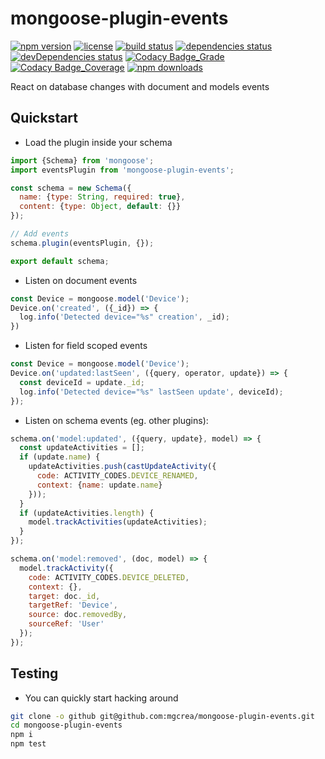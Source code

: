 # mongoose-plugin-events

[![npm version](https://img.shields.io/npm/v/mongoose-plugin-events.svg)](https://www.npmjs.com/package/mongoose-plugin-events)
[![license](https://img.shields.io/github/license/mgcrea/mongoose-plugin-events.svg?style=flat)](https://tldrlegal.com/license/mit-license)
[![build status](http://img.shields.io/travis/mgcrea/mongoose-plugin-events/master.svg?style=flat)](http://travis-ci.org/mgcrea/mongoose-plugin-events)
[![dependencies status](https://img.shields.io/david/mgcrea/mongoose-plugin-events.svg?style=flat)](https://david-dm.org/mgcrea/mongoose-plugin-events)
[![devDependencies status](https://img.shields.io/david/dev/mgcrea/mongoose-plugin-events.svg?style=flat)](https://david-dm.org/mgcrea/mongoose-plugin-events#info=devDependencies)
[![Codacy Badge_Grade](https://api.codacy.com/project/badge/Grade/99844d4bed38450f9ec9e03650d19954)](https://www.codacy.com/app/olivier_5/mongoose-plugin-events?utm_source=github.com&amp;utm_medium=referral&amp;utm_content=mgcrea/mongoose-plugin-events&amp;utm_campaign=Badge_Grade) [![Codacy Badge_Coverage](https://api.codacy.com/project/badge/Coverage/99844d4bed38450f9ec9e03650d19954)](https://www.codacy.com/app/olivier_5/mongoose-plugin-events?utm_source=github.com&utm_medium=referral&utm_content=mgcrea/mongoose-plugin-events&utm_campaign=Badge_Coverage)
[![npm downloads](https://img.shields.io/npm/dm/mongoose-plugin-events.svg)](https://www.npmjs.com/package/mongoose-plugin-events)

React on database changes with document and models events

## Quickstart

- Load the plugin inside your schema

```js
import {Schema} from 'mongoose';
import eventsPlugin from 'mongoose-plugin-events';

const schema = new Schema({
  name: {type: String, required: true},
  content: {type: Object, default: {}}
});

// Add events
schema.plugin(eventsPlugin, {});

export default schema;
```

- Listen on document events

```js
const Device = mongoose.model('Device');
Device.on('created', ({_id}) => {
  log.info('Detected device="%s" creation', _id);
})
```

- Listen for field scoped events

```js
const Device = mongoose.model('Device');
Device.on('updated:lastSeen', ({query, operator, update}) => {
  const deviceId = update._id;
  log.info('Detected device="%s" lastSeen update', deviceId);
});
```

- Listen on schema events (eg. other plugins):

```js
schema.on('model:updated', ({query, update}, model) => {
  const updateActivities = [];
  if (update.name) {
    updateActivities.push(castUpdateActivity({
      code: ACTIVITY_CODES.DEVICE_RENAMED,
      context: {name: update.name}
    }));
  }
  if (updateActivities.length) {
    model.trackActivities(updateActivities);
  }
});

schema.on('model:removed', (doc, model) => {
  model.trackActivity({
    code: ACTIVITY_CODES.DEVICE_DELETED,
    context: {},
    target: doc._id,
    targetRef: 'Device',
    source: doc.removedBy,
    sourceRef: 'User'
  });
});
```

## Testing

- You can quickly start hacking around

```bash
git clone -o github git@github.com:mgcrea/mongoose-plugin-events.git
cd mongoose-plugin-events
npm i
npm test
```
